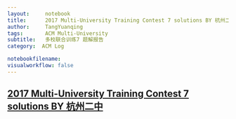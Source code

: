 ```yaml
---
layout:     notebook
title:      2017 Multi-University Training Contest 7 solutions BY 杭州二中
author:     TangYuanqing
tags: 		ACM Multi-University
subtitle:   多校联合训练7 题解报告
category:  ACM Log

notebookfilename:
visualworkflow: false
---
```



## [2017 Multi-University Training Contest 7 solutions BY 杭州二中](http://bestcoder.hdu.edu.cn/blog/2017-multi-university-training-contest-7-solutions-by-%E6%9D%AD%E5%B7%9E%E4%BA%8C%E4%B8%AD/)
